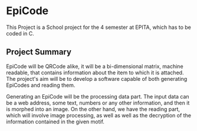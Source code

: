 # EpiCode

This Project is a School project for the 4 semester at EPITA, which has to be coded in C. 

## Project Summary
EpiCode will be QRCode alike, it will be a bi-dimensional matrix, machine readable, that contains information about the item to which it is attached. The project's aim will be to develop a software capable of both generating EpiCodes and reading them.

Generating an EpiCode will be the processing data part. The input data can be a web address, some text, numbers or any other information, and then it is morphed into an image. On the other hand, we have the reading part, which will involve image processing, as well as well as the decryption of the information contained in the given motif.

